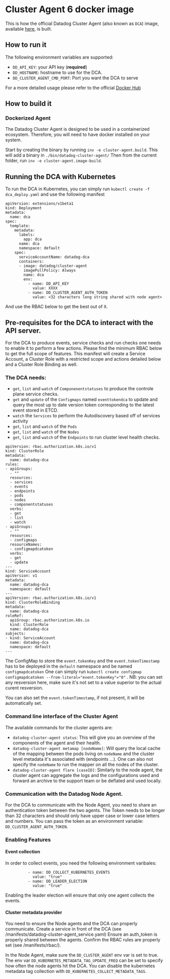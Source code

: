 # Cluster Agent 6 docker image

This is how the official Datadog Cluster Agent (also known as `DCA`) image, available [here](https://hub.docker.com/r/datadog/cluster-agent/), is built.

## How to run it

The following environment variables are supported:

- `DD_API_KEY`: your API key (**required**)
- `DD_HOSTNAME`: hostname to use for the DCA.
- `DD_CLUSTER_AGENT_CMD_PORT`: Port you want the DCA to serve

For a more detailed usage please refer to the official [Docker Hub](https://hub.docker.com/r/datadog/cluster-agent/)

## How to build it

### Dockerized Agent

The Datadog Cluster Agent is designed to be used in a containerized ecosystem.
Therefore, you will need to have docker installed on your system.

Start by creating the binary by running `inv -e cluster-agent.build`. This will add a binary in `./bin/datadog-cluster-agent/`
Then from the current folder, run `inv -e cluster-agent.image-build`.


## Running the DCA with Kubernetes

To run the DCA in Kubernetes, you can simply run `kubectl create -f dca_deploy.yaml` and use the following manifest

```
apiVersion: extensions/v1beta1
kind: Deployment
metadata:
  name: dca
spec:
  template:
    metadata:
      labels:
        app: dca
      name: dca
      namespace: default
    spec:
      serviceAccountName: datadog-dca
      containers:
      - image: datadog/cluster-agent
        imagePullPolicy: Always
        name: dca
        env:
          - name: DD_API_KEY
            value: XXXX
          - name: DD_CLUSTER_AGENT_AUTH_TOKEN
            value: <32 characters long string shared with node agent>
```
And use the RBAC below to get the best out of it.

## Pre-requisites for the DCA to interact with the API server.

For the DCA to produce events, service checks and run checks one needs to enable it to perform a few actions.
Please find the minimum RBAC below to get the full scope of features.
This manifest will create a Service Account, a Cluster Role with a restricted scope and actions detailed below and a Cluster Role Binding as well.

### The DCA needs:

- `get`, `list` and `watch` of `Componenentstatuses` to produce the controle plane service checks.
- `get` and `update` of the `Configmaps` named `eventtokendca` to update and query the most up to date version token corresponding to the latest event stored in ETCD.
- `watch` the `Services` to perform the Autodiscovery based off of services activity
- `get`, `list` and `watch` of the `Pods`
- `get`, `list` and `watch`  of the `Nodes`
- `get`, `list` and `watch`  of the `Endpoints` to run cluster level health checks.


```
apiVersion: rbac.authorization.k8s.io/v1
kind: ClusterRole
metadata:
  name: datadog-dca
rules:
- apiGroups:
  - ""
  resources:
  - services
  - events
  - endpoints
  - pods
  - nodes
  - componentstatuses
  verbs:
  - get
  - list
  - watch
- apiGroups:
  - ""
  resources:
  - configmaps
  resourceNames:
  - configmapdcatoken
  verbs:
  - get
  - update
---
kind: ServiceAccount
apiVersion: v1
metadata:
  name: datadog-dca
  namespace: default
---
apiVersion: rbac.authorization.k8s.io/v1
kind: ClusterRoleBinding
metadata:
  name: datadog-dca
roleRef:
  apiGroup: rbac.authorization.k8s.io
  kind: ClusterRole
  name: datadog-dca
subjects:
- kind: ServiceAccount
  name: datadog-dca
  namespace: default
---
```

The ConfigMap to store the `event.tokenKey` and the `event.tokenTimestamp` has to be deployed in the `default` namespace and be named `configmapdcatoken`
One can simply run `kubectl create configmap configmapdcatoken --from-literal="event.tokenKey"="0"` .
NB: you can set any resversion here, make sure it's not set to a value superior to the actual curent resversion.

You can also set the `event.tokenTimestamp`, if not present, it will be automatically set.

### Command line interface of the Cluster Agent

The available commands for the cluster agents are:
- `datadog-cluster-agent status`: This will give you an overview of the components of the agent and their health.
- `datadog-cluster-agent metamap [nodeName]`: Will query the local cache of the mapping between the pods living on `nodeName`
    and the cluster level metadata it's associated with (endpoints ...).
    One can also not specify the `nodeName` to run the mapper on all the nodes of the cluster.
- `datadog-cluster-agent flare [caseID]`: Similarly to the node agent, the cluster agent can aggregate the logs and the configurations used
    and forward an archive to the support team or be deflated and used locally.


### Communication with the Datadog Node Agent.

For the DCA to communicate with the Node Agent, you need to share an authentication token between the two agents.
The Token needs to be longer than 32 characters and should only have upper case or lower case letters and numbers.
You can pass the token as an environment variable: `DD_CLUSTER_AGENT_AUTH_TOKEN`.

### Enabling Features

#### Event collection

In order to collect events, you need the following environment varibales:
```
          - name: DD_COLLECT_KUBERNETES_EVENTS
            value: "true"
          - name: DD_LEADER_ELECTION
            value: "true"
```
Enabling the leader election will ensure that only one agent collects the events.

#### Cluster metadata provider

You need to ensure the Node agents and the DCA can properly communicate.
Create a service in front of the DCA (see /manifests/datadog-cluster-agent_service.yaml)
Ensure an auth_token is properly shared between the agents.
Confirm the RBAC rules are properly set (see /manifests/rbac/).

In the Node Agent, make sure the `DD_CLUSTER_AGENT` env var is set to true.
The env var `DD_KUBERNETES_METADATA_TAG_UPDATE_FREQ` can be set to specify how often the node agents hit the DCA.
You can disable the kubernetes metadata tag collection with `DD_KUBERNETES_COLLECT_METADATA_TAGS`.


